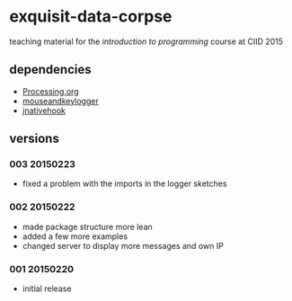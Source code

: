 # exquisit-data-corpse

teaching material for the *introduction to programming* course at CIID 2015

## dependencies

* [Processing.org](https://github.com/processing)
* [mouseandkeylogger](https://github.com/d3p/mouseandkeylogger)
* [jnativehook](https://github.com/kwhat/jnativehook)

## versions

### 003 20150223

* fixed a problem with the imports in the logger sketches

### 002 20150222

* made package structure more lean
* added a few more examples
* changed server to display more messages and own IP

### 001 20150220

* initial release